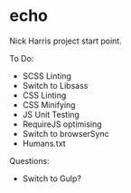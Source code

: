 echo
====

Nick Harris project start point.

To Do:
* SCSS Linting
* Switch to Libsass
* CSS Linting
* CSS Minifying
* JS Unit Testing
* RequireJS optimising
* Switch to browserSync
* Humans.txt

Questions:
* Switch to Gulp?

